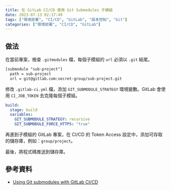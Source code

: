 ```yaml
---
title: 在 GitLab CI/CD 使用 Git Submodules 子模組
date: 2023-07-13 02:17:49
tags: ["環境部署", "CI/CD", "GitLab", "版本控制", "Git"]
categories: ["環境部署", "CI/CD", "GitLab"]
---
```


## 做法

在當前專案，檢查 `.gitmodules` 檔，每個子模組的 `url` 必須以 `.git` 結尾。

```txt
[submodule "sub-project"]
  path = sub-project
  url = git@gitlab.com:secret-group/sub-project.git
```

修改 `.gitlab-ci.yml` 檔，添加 `GIT_SUBMODULE_STRATEGY` 環境變數。GitLab 會使用 `CI_JOB_TOKEN` 去克隆每個子模組。

```yaml
build:
  stage: build
  variables:
    GIT_SUBMODULE_STRATEGY: recursive
    GIT_SUBMODULE_FORCE_HTTPS: "true"
```

再進到子模組的 GitLab 專案，在 CI/CD 的 Token Access 設定中，添加可存取的儲存庫，例如：`group/project`。

最後，將程式碼推送到儲存庫。

## 參考資料

- [Using Git submodules with GitLab CI/CD](https://docs.gitlab.com/ee/ci/git_submodules.html)
